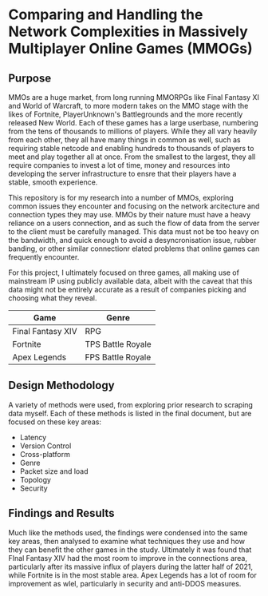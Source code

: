 # Comparing and Handling the Network Complexities in Massively Multiplayer Online Games (MMOGs)

## Purpose

MMOs are a huge market, from long running MMORPGs like Final Fantasy XI and World of Warcraft, to more modern takes on the MMO stage with the likes of Fortnite, PlayerUnknown's Battlegrounds and the more recently released New World. Each of these games has a large userbase, numbering from the tens of thousands to millions of players. While they all vary heavily from each other, they all have many things in common as well, such as requiring stable netcode and enabling hundreds to thousands of players to meet and play together all at once. From the smallest to the largest, they all require companies to invest a lot of time, money and resources into developing the server infrastructure to ensre that their players have a stable, smooth experience.

This repository is for my research into a number of MMOs, exploring common issues they encounter and focusing on the network arcitecture and connection types they may use. MMOs by their nature must have a heavy reliance on a users connection, and as such the flow of data from the server to the client must be carefully managed. This data must not be too heavy on the bandwidth, and quick enough to avoid a desyncronisation issue, rubber banding, or other similar connectionr elated problems that online games can frequently encounter.

For this project, I ultimately focused on three games, all making use of mainstream IP using publicly available data, albeit with the caveat that this data might not be entirely accurate as a result of companies picking and choosing what they reveal.

| Game              | Genre         |
| -----------       | -----------   |
| Final Fantasy XIV | RPG           |
| Fortnite          | TPS Battle Royale |
| Apex Legends      | FPS Battle Royale |


## Design Methodology

A variety of methods were used, from exploring prior research to scraping data myself. Each of these methods is listed in the final document, but are focused on these key areas:

- Latency
- Version Control
- Cross-platform
- Genre
- Packet size and load
- Topology
- Security

## Findings and Results

Much like the methods used, the findings were condensed into the same key areas, then analysed to examine what techniques they use and how they can benefit the other games in the study. Ultimately it was found that FInal Fantasy XIV had the most room to improve in the connections area, particularly after its massive influx of players during the latter half of 2021, while Fortnite is in the most stable area. Apex Legends has a lot of room for improvement as wlel, particularly in security and anti-DDOS measures.




